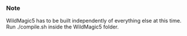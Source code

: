 ### Note
WildMagic5 has to be built independently of everything else at this time. Run ./compile.sh inside the WildMagic5 folder.
